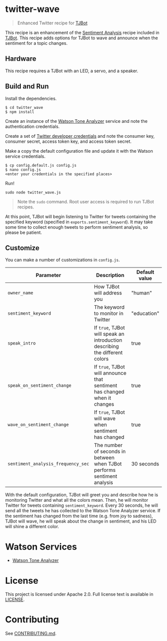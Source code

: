 # twitter-wave
> Enhanced Twitter recipe for [TJBot](http://ibm.biz/mytjbot)

This recipe is an enhancement of the [Sentiment Analysis](https://github.com/ibmtjbot/tjbot/tree/master/recipes/sentiment_analysis) recipe included in [TJBot](http://ibm.biz/mytjbot). This recipe adds options for TJBot to wave and announce when the sentiment for a topic changes.

## Hardware
This recipe requires a TJBot with an LED, a servo, and a speaker.

## Build and Run
Install the dependencies.

    $ cd twitter_wave
    $ npm install

Create an instance of the [Watson Tone Analyzer](http://www.ibm.com/watson/developercloud/tone-analyzer.html) service and note the authentication credentials.

Create a set of [Twitter developer credentials](https://apps.twitter.com/) and note the consumer key, consumer secret, access token key, and access token secret.

Make a copy the default configuration file and update it with the Watson service credentials.

    $ cp config.default.js config.js
    $ nano config.js
    <enter your credentials in the specified places>

Run!

    sudo node twitter_wave.js

> Note the `sudo` command. Root user access is required to run TJBot recipes.

At this point, TJBot will begin listening to Twitter for tweets containing the specified keyword (specified in `exports.sentiment_keyword`). It may take some time to collect enough tweets to perform sentiment analysis, so please be patient.

## Customize
You can make a number of customizations in `config.js`.

| Parameter | Description | Default value |
| --- | --- | --- |
| `owner_name` | How TJBot will address you | "human" |
| `sentiment_keyword` | The keyword to monitor in Twitter | "education" |
| `speak_intro` | If `true`, TJBot will speak an introduction describing the different colors | true |
| `speak_on_sentiment_change` | If `true`, TJBot will announce that sentiment has changed when it changes | true |
| `wave_on_sentiment_change` | If `true`, TJBot will wave when sentiment has changed | true |
| `sentiment_analysis_frequency_sec` | The number of seconds in between when TJBot performs sentiment analysis | 30 seconds |

With the default configuration, TJBot will greet you and describe how he is monitoring Twitter and what all the colors mean. Then, he will monitor Twitter for tweets containing `sentiment_keyword`. Every 30 seconds, he will send all the tweets he has collected to the Watson Tone Analyzer service. If the sentiment has changed from the last time (e.g. from joy to sadness), TJBot will wave, he will speak about the change in sentiment, and his LED will shine a different color.

# Watson Services
- [Watson Tone Analyzer](http://www.ibm.com/watson/developercloud/tone-analyzer.html)

# License
This project is licensed under Apache 2.0. Full license text is available in [LICENSE](../../LICENSE).

# Contributing
See [CONTRIBUTING.md](../../CONTRIBUTING.md).
